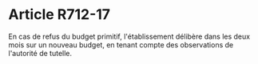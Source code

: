 # Article R712-17

En cas de refus du budget primitif, l'établissement délibère dans les deux mois sur un nouveau budget, en tenant compte des observations de l'autorité de tutelle.